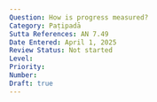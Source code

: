 ```yaml
---
Question: How is progress measured?
Category: Paṭipadā
Sutta References: AN 7.49
Date Entered: April 1, 2025
Review Status: Not started
Level: 
Priority: 
Number: 
Draft: true
---
```

